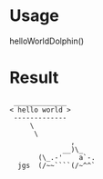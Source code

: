 # Usage
helloWorldDolphin()
# Result
```
 _____________
< hello world >
 -------------
     \
      \
               ,
             __)\_  
       (\_.-'    a`-.
  jgs  (/~~````(/~^^` 

```
